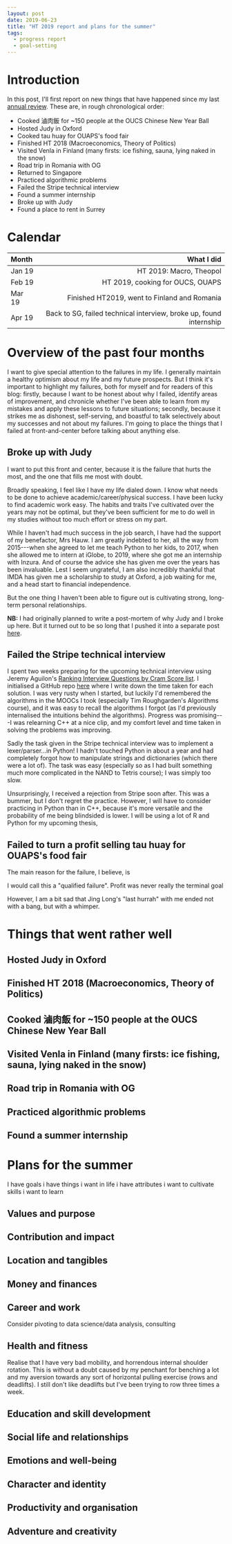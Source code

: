 ```yaml
---
layout: post
date: 2019-06-23
title: "HT 2019 report and plans for the summer"
tags:
  - progress report
  - goal-setting
---
```



# Introduction

In this post, I'll first report on new things that have happened since my last
[annual review](/2019/01/01/MT2018-report.html). These are, in rough chronological order:

- Cooked 滷肉飯 for ~150 people at the OUCS Chinese New Year Ball
- Hosted Judy in Oxford
- Cooked tau huay for OUAPS's food fair
- Finished HT 2018 (Macroeconomics, Theory of Politics)
- Visited Venla in Finland (many firsts: ice fishing, sauna, lying naked in the snow)
- Road trip in Romania with OG
- Returned to Singapore
- Practiced algorithmic problems
- Failed the Stripe technical interview
- Found a summer internship
- Broke up with Judy
- Found a place to rent in Surrey

# Calendar

| Month         | What I did
|:------------- |---------------------:
| Jan 19        | HT 2019: Macro, Theopol
| Feb 19        | HT 2019, cooking for OUCS, OUAPS
| Mar 19        | Finished HT2019, went to Finland and Romania
| Apr 19        | Back to SG, failed technical interview, broke up, found internship

# Overview of the past four months

I want to give special attention to the failures in my life. I generally
maintain a healthy optimism about my life and my future prospects. But I think
it's important to highlight my failures, both for myself and for readers of
this blog: firstly, because I want to be honest about why I failed, identify
areas of improvement, and chronicle whether I've been able to learn from my
mistakes and apply these lessons to future situations; secondly, because it
strikes me as dishonest, self-serving, and boastful to talk selectively about
my successes and not about my failures. I'm going to place the things that I
failed at front-and-center before talking about anything else.

## Broke up with Judy

I want to put this front and center, because it is the failure that hurts the most, and the one that fills me most with doubt.

Broadly speaking, I feel like I have my life dialed down. I know what needs to
be done to achieve academic/career/physical success. I have been lucky to find
academic work easy. The habits and traits I've cultivated over the years may
not be optimal, but they've been sufficient for me to do well in my studies
without too much effort or stress on my part.

While I haven't had much success in the job search, I have had the support of
my benefactor, Mrs Hauw. I am greatly indebted to her, all the way from
2015---when she agreed to let me teach Python to her kids, to 2017, when she
allowed me to intern at iGlobe, to 2019, where she got me an internship with
Inzura. And of course the advice she has given me over the years has been
invaluable. Lest I seem ungrateful, I am also incredibly thankful that IMDA has
given me a scholarship to study at Oxford, a job waiting for me, and a head
start to financial independence.

But the one thing I haven't been able to figure out is cultivating strong,
long-term personal relationships. 

**NB:** I had originally planned to write a post-mortem of why Judy and I broke
up here. But it turned out to be so long that I pushed it into a separate post
[here](/2019/06/23/breaking-up.html).

## Failed the Stripe technical interview

I spent two weeks preparing for the upcoming technical interview using Jeremy
Aguilon's [Ranking Interview Questions by Cram Score
list](https://jeremyaguilon.me/blog/ranking_interview_questions_by_cram_score).
I initialised a GitHub repo
[here](https://github.com/lieuzhenghong/jeremy-aguilon-cram-list-solutions)
where I write down the time taken for each solution. I was very rusty when I
started, but luckily I'd remembered the algorithms in the MOOCs I took
(especially Tim Roughgarden's Algorithms course), and it was easy to recall the
algorithms I forgot (as I'd previously internalised the intuitions behind the
algorithms). Progress was promising---I was relearning C++ at a nice clip, and
my comfort level and time taken in solving the problems was improving.

Sadly the task given in the Stripe technical interview was to implement a
lexer/parser...in Python! I hadn't touched Python in about a year and had
completely forgot how to manipulate strings and dictionaries (which there were
a lot of). The task was easy (especially so as I had built something much more
complicated in the NAND to Tetris course); I was simply too slow.

Unsurprisingly, I received a rejection from Stripe soon after. This was a
bummer, but I don't regret the practice. However, I will have to consider
practicing in Python than in C++, because it's more versatile and the
probability of me being blindsided is lower. I will be using a lot of R and
Python for my upcoming thesis,

## Failed to turn a profit selling tau huay for OUAPS's food fair

The main reason for the failure, I believe, is 

I would call this a "qualified failure". Profit was never really the terminal goal


However, I am a bit sad that Jing Long's "last hurrah" with me ended not with a
bang, but with a whimper.

# Things that went rather well

## Hosted Judy in Oxford

## Finished HT 2018 (Macroeconomics, Theory of Politics)

## Cooked 滷肉飯 for ~150 people at the OUCS Chinese New Year Ball

## Visited Venla in Finland (many firsts: ice fishing, sauna, lying naked in the snow)

## Road trip in Romania with OG

## Practiced algorithmic problems

## Found a summer internship

# Plans for the summer

I have goals
i have things i want in life
i have attributes i want to cultivate
skills i want to learn

## Values and purpose
## Contribution and impact
## Location and tangibles
## Money and finances
## Career and work

Consider pivoting to data science/data analysis, consulting
## Health and fitness

Realise that I have very bad mobility, and horrendous internal shoulder rotation. This is without a doubt caused by my penchant for benching a lot and my aversion towards any sort of horizontal pulling exercise (rows and deadlifts). I still don't like deadlifts but I've been trying to row three times a week.

## Education and skill development
## Social life and relationships
## Emotions and well-being
## Character and identity
## Productivity and organisation
## Adventure and creativity
